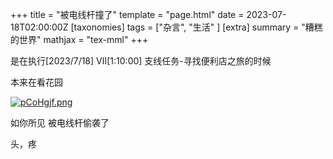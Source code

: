 +++
title = "被电线杆撞了"
template = "page.html"
date = 2023-07-18T02:00:00Z
[taxonomies]
tags = ["杂言", "生活"  ]
[extra]
summary = "糟糕的世界"
mathjax = "tex-mml"
+++

<!-- more -->

是在执行[2023/7/18] Ⅶ[1:10:00] 支线任务-寻找便利店之旅的时候


本来在看花园

[![pCoHgjf.png](https://s1.ax1x.com/2023/07/18/pCoHgjf.png)](https://imgse.com/i/pCoHgjf)



如你所见  被电线杆偷袭了


头，疼
